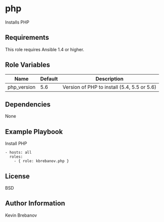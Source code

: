 php
===

Installs PHP

Requirements
------------

This role requires Ansible 1.4 or higher.

Role Variables
--------------

| Name        | Default | Description                                 |
|-------------|---------|---------------------------------------------|
| php_version | 5.6     | Version of PHP to install (5.4, 5.5 or 5.6) |

Dependencies
------------

None

Example Playbook
----------------

Install PHP
```
- hosts: all
  roles:
    - { role: kbrebanov.php }
```

License
-------

BSD

Author Information
------------------

Kevin Brebanov
